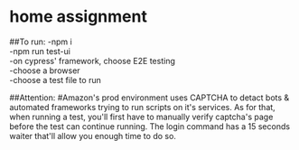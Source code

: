 # home assignment
##To run:
-npm i  
-npm run test-ui   
-on cypress' framework, choose E2E testing  
-choose a browser  
-choose a test file to run  

##Attention:
#Amazon's prod environment uses CAPTCHA to detact bots & automated frameworks trying to run scripts on it's services. 
As for that, when running a test, you'll first have to manually verify captcha's page before the test can continue running. 
The login command has a 15 seconds waiter that'll allow you enough time to do so.
